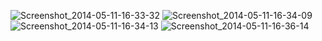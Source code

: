 
![Screenshot_2014-05-11-16-33-32](https://user-images.githubusercontent.com/60290307/73121509-481d6700-3fad-11ea-8d02-ddeebf464c64.jpg)
![Screenshot_2014-05-11-16-34-09](https://user-images.githubusercontent.com/60290307/73121510-48b5fd80-3fad-11ea-89ea-4503237bec26.jpg)
![Screenshot_2014-05-11-16-34-13](https://user-images.githubusercontent.com/60290307/73121511-48b5fd80-3fad-11ea-8013-5cbcc034d007.jpg)
![Screenshot_2014-05-11-16-36-14](https://user-images.githubusercontent.com/60290307/73121512-494e9400-3fad-11ea-86a9-4b0bc363cb1d.jpg)
